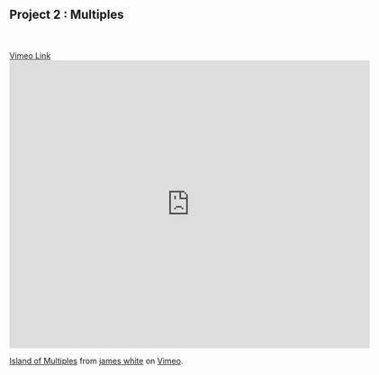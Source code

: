 <h2>Project 2 : Multiples</h2>
<br>

</br>
<a href="https://vimeo.com/209788194">Vimeo Link</a>
<iframe src="https://player.vimeo.com/video/209788194" width="640" height="512" frameborder="0" webkitallowfullscreen mozallowfullscreen allowfullscreen></iframe>
<p><a href="https://vimeo.com/209788194">Island of Multiples</a> from <a href="https://vimeo.com/user58328983">james white</a> on <a href="https://vimeo.com">Vimeo</a>.</p>